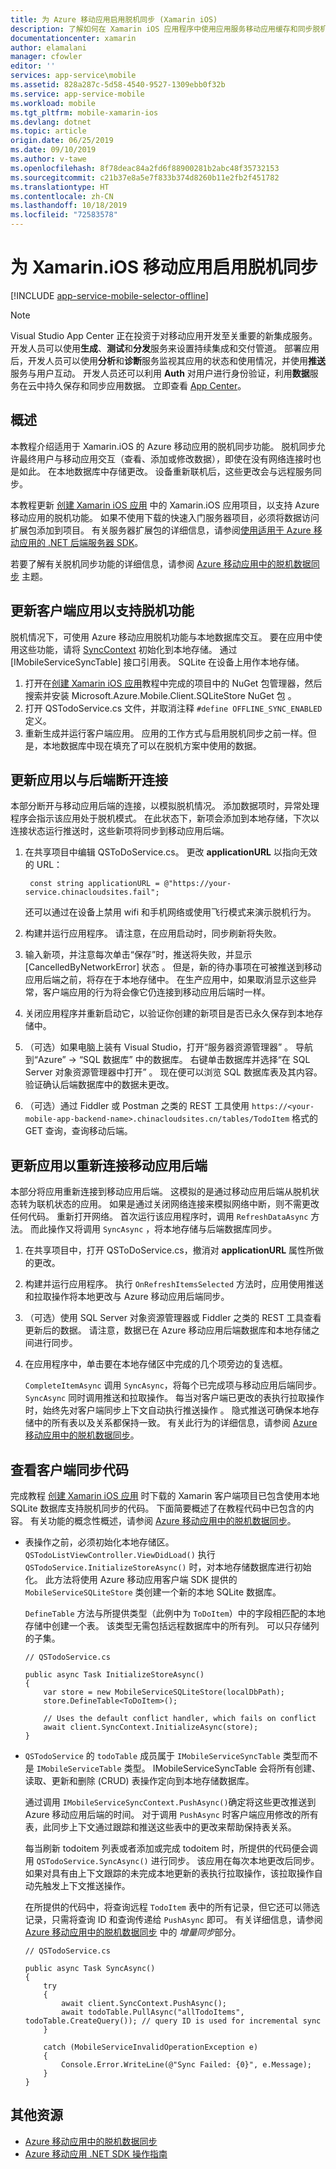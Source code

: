 ```yaml
---
title: 为 Azure 移动应用启用脱机同步 (Xamarin iOS)
description: 了解如何在 Xamarin iOS 应用程序中使用应用服务移动应用缓存和同步脱机数据
documentationcenter: xamarin
author: elamalani
manager: cfowler
editor: ''
services: app-service\mobile
ms.assetid: 828a287c-5d58-4540-9527-1309ebb0f32b
ms.service: app-service-mobile
ms.workload: mobile
ms.tgt_pltfrm: mobile-xamarin-ios
ms.devlang: dotnet
ms.topic: article
origin.date: 06/25/2019
ms.date: 09/10/2019
ms.author: v-tawe
ms.openlocfilehash: 8f78deac84a2fd6f88900281b2abc48f35732153
ms.sourcegitcommit: c21b37e8a5e7f833b374d8260b11e2fb2f451782
ms.translationtype: HT
ms.contentlocale: zh-CN
ms.lasthandoff: 10/18/2019
ms.locfileid: "72583578"
---
```

# <a name="enable-offline-sync-for-your-xamarinios-mobile-app"></a>为 Xamarin.iOS 移动应用启用脱机同步
[!INCLUDE [app-service-mobile-selector-offline](../../includes/app-service-mobile-selector-offline.md)]

> [!NOTE]
> Visual Studio App Center 正在投资于对移动应用开发至关重要的新集成服务。 开发人员可以使用**生成**、**测试**和**分发**服务来设置持续集成和交付管道。 部署应用后，开发人员可以使用**分析**和**诊断**服务监视其应用的状态和使用情况，并使用**推送**服务与用户互动。 开发人员还可以利用 **Auth** 对用户进行身份验证，利用**数据**服务在云中持久保存和同步应用数据。 立即查看 [App Center](https://appcenter.ms/?utm_source=zumo&utm_campaign=app-service-mobile-xamarin-ios-get-started-offline-data)。
>

## <a name="overview"></a>概述
本教程介绍适用于 Xamarin.iOS 的 Azure 移动应用的脱机同步功能。 脱机同步允许最终用户与移动应用交互（查看、添加或修改数据），即使在没有网络连接时也是如此。 在本地数据库中存储更改。 设备重新联机后，这些更改会与远程服务同步。

本教程更新 [创建 Xamarin iOS 应用] 中的 Xamarin.iOS 应用项目，以支持 Azure 移动应用的脱机功能。 如果不使用下载的快速入门服务器项目，必须将数据访问扩展包添加到项目。 有关服务器扩展包的详细信息，请参阅[使用适用于 Azure 移动应用的 .NET 后端服务器 SDK](app-service-mobile-dotnet-backend-how-to-use-server-sdk.md)。

若要了解有关脱机同步功能的详细信息，请参阅 [Azure 移动应用中的脱机数据同步] 主题。

## <a name="update-the-client-app-to-support-offline-features"></a>更新客户端应用以支持脱机功能
脱机情况下，可使用 Azure 移动应用脱机功能与本地数据库交互。 要在应用中使用这些功能，请将 [SyncContext] 初始化到本地存储。 通过 [IMobileServiceSyncTable] 接口引用表。 SQLite 在设备上用作本地存储。

1. 打开在[创建 Xamarin iOS 应用]教程中完成的项目中的 NuGet 包管理器，然后搜索并安装 Microsoft.Azure.Mobile.Client.SQLiteStore NuGet 包  。
2. 打开 QSTodoService.cs 文件，并取消注释 `#define OFFLINE_SYNC_ENABLED` 定义。
3. 重新生成并运行客户端应用。 应用的工作方式与启用脱机同步之前一样。但是，本地数据库中现在填充了可以在脱机方案中使用的数据。

## <a name="update-sync"></a>更新应用以与后端断开连接
本部分断开与移动应用后端的连接，以模拟脱机情况。 添加数据项时，异常处理程序会指示该应用处于脱机模式。 在此状态下，新项会添加到本地存储，下次以连接状态运行推送时，这些新项将同步到移动应用后端。

1. 在共享项目中编辑 QSToDoService.cs。 更改 **applicationURL** 以指向无效的 URL：

    ```
     const string applicationURL = @"https://your-service.chinacloudsites.fail";
    ```

    还可以通过在设备上禁用 wifi 和手机网络或使用飞行模式来演示脱机行为。
2. 构建并运行应用程序。 请注意，在应用启动时，同步刷新将失败。
3. 输入新项，并注意每次单击“保存”时，推送将失败，并显示 [CancelledByNetworkError] 状态  。 但是，新的待办事项在可被推送到移动应用后端之前，将存在于本地存储中。  在生产应用中，如果取消显示这些异常，客户端应用的行为将会像它仍连接到移动应用后端时一样。
4. 关闭应用程序并重新启动它，以验证你创建的新项目是否已永久保存到本地存储中。
5. （可选）如果电脑上装有 Visual Studio，打开“服务器资源管理器”  。 导航到“Azure”  -> “SQL 数据库”  中的数据库。 右键单击数据库并选择“在 SQL Server 对象资源管理器中打开”  。 现在便可以浏览 SQL 数据库表及其内容。 验证确认后端数据库中的数据未更改。
6. （可选）通过 Fiddler 或 Postman 之类的 REST 工具使用 `https://<your-mobile-app-backend-name>.chinacloudsites.cn/tables/TodoItem` 格式的 GET 查询，查询移动后端。

## <a name="update-online-app"></a>更新应用以重新连接移动应用后端
本部分将应用重新连接到移动应用后端。 这模拟的是通过移动应用后端从脱机状态转为联机状态的应用。   如果是通过关闭网络连接来模拟网络中断，则不需更改任何代码。
重新打开网络。  首次运行该应用程序时，调用 `RefreshDataAsync` 方法。 而此操作又将调用 `SyncAsync` ，将本地存储与后端数据库同步。

1. 在共享项目中，打开 QSToDoService.cs，撤消对 **applicationURL** 属性所做的更改。
2. 构建并运行应用程序。 执行 `OnRefreshItemsSelected` 方法时，应用使用推送和拉取操作将本地更改与 Azure 移动应用后端同步。
3. （可选）使用 SQL Server 对象资源管理器或 Fiddler 之类的 REST 工具查看更新后的数据。 请注意，数据已在 Azure 移动应用后端数据库和本地存储之间进行同步。
4. 在应用程序中，单击要在本地存储区中完成的几个项旁边的复选框。

   `CompleteItemAsync` 调用 `SyncAsync`，将每个已完成项与移动应用后端同步。 `SyncAsync` 同时调用推送和拉取操作。
   每当对客户端已更改的表执行拉取操作时，始终先对客户端同步上下文自动执行推送操作  。 隐式推送可确保本地存储中的所有表以及关系都保持一致。 有关此行为的详细信息，请参阅 [Azure 移动应用中的脱机数据同步]。

## <a name="review-the-client-sync-code"></a>查看客户端同步代码
完成教程 [创建 Xamarin iOS 应用] 时下载的 Xamarin 客户端项目已包含使用本地 SQLite 数据库支持脱机同步的代码。 下面简要概述了在教程代码中已包含的内容。 有关功能的概念性概述，请参阅 [Azure 移动应用中的脱机数据同步]。

* 表操作之前，必须初始化本地存储区。 `QSTodoListViewController.ViewDidLoad()` 执行 `QSTodoService.InitializeStoreAsync()` 时，对本地存储数据库进行初始化。 此方法将使用 Azure 移动应用客户端 SDK 提供的 `MobileServiceSQLiteStore` 类创建一个新的本地 SQLite 数据库。

    `DefineTable` 方法与所提供类型（此例中为 `ToDoItem`）中的字段相匹配的本地存储中创建一个表。 该类型无需包括远程数据库中的所有列。 可以只存储列的子集。

    ```
    // QSTodoService.cs

    public async Task InitializeStoreAsync()
    {
        var store = new MobileServiceSQLiteStore(localDbPath);
        store.DefineTable<ToDoItem>();

        // Uses the default conflict handler, which fails on conflict
        await client.SyncContext.InitializeAsync(store);
    }
    ```

* `QSTodoService` 的 `todoTable` 成员属于 `IMobileServiceSyncTable` 类型而不是 `IMobileServiceTable` 类型。 IMobileServiceSyncTable 会将所有创建、读取、更新和删除 (CRUD) 表操作定向到本地存储数据库。

    通过调用 `IMobileServiceSyncContext.PushAsync()`确定将这些更改推送到 Azure 移动应用后端的时间。 对于调用 `PushAsync` 时客户端应用修改的所有表，此同步上下文通过跟踪和推送这些表中的更改来帮助保持表关系。

    每当刷新 todoitem 列表或者添加或完成 todoitem 时，所提供的代码便会调用 `QSTodoService.SyncAsync()` 进行同步。 该应用在每次本地更改后同步。 如果对具有由上下文跟踪的未完成本地更新的表执行拉取操作，该拉取操作自动先触发上下文推送操作。

    在所提供的代码中，将查询远程 `TodoItem` 表中的所有记录，但它还可以筛选记录，只需将查询 ID 和查询传递给 `PushAsync` 即可。 有关详细信息，请参阅 [Azure 移动应用中的脱机数据同步] 中的 *增量同步*部分。

    ```
    // QSTodoService.cs

    public async Task SyncAsync()
    {
        try
        {
            await client.SyncContext.PushAsync();
            await todoTable.PullAsync("allTodoItems", todoTable.CreateQuery()); // query ID is used for incremental sync
        }

        catch (MobileServiceInvalidOperationException e)
        {
            Console.Error.WriteLine(@"Sync Failed: {0}", e.Message);
        }
    }
    ```

## <a name="additional-resources"></a>其他资源
* [Azure 移动应用中的脱机数据同步]
* [Azure 移动应用 .NET SDK 操作指南][8]

<!-- Images -->

<!-- URLs. -->
[创建 Xamarin iOS 应用]: app-service-mobile-xamarin-ios-get-started.md
[Azure 移动应用中的脱机数据同步]: app-service-mobile-offline-data-sync.md
[SyncContext]: https://msdn.microsoft.com/library/azure/microsoft.windowsazure.mobileservices.mobileserviceclient.synccontext(v=azure.10).aspx
[8]: app-service-mobile-dotnet-how-to-use-client-library.md
